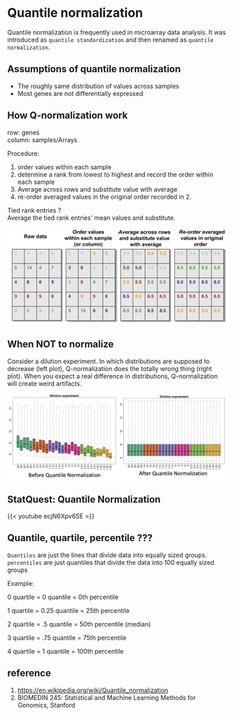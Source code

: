 # Quantile normalization


Quantile normalization is frequently used in microarray data analysis. It was introduced as `quantile standardization` and then renamed as `quantile normalization`.


## Assumptions of quantile normalization
- The roughly same distribution of values across samples
- Most genes are not differentially expressed


## How Q-normalization work

row: genes  
column: samples/Arrays  

Procedure:
1. order values within each sample
2. determine a rank from lowest to highest and record the order within each sample
3. Average across rows and substitute value with average
4. re-order averaged values in the original order recorded in 2.

Tied rank entries ?  
Average the tied rank entries' mean values and substitute.

![Q-normalization](/images/stats/quantile-normalization.png)




## When NOT to normalize
Consider a dilution experiment. In which distributions are supposed to decrease (left plot), Q-normalization does the totally wrong thing (right plot). When you expect a real difference in distributions, Q-normalization will create weird artifacts.

![Q-normalization](/images/stats/quantile-normalization-2.png)




## StatQuest: Quantile Normalization
{{< youtube ecjN6Xpv6SE >}}


## Quantile, quartile, percentile ???

`Quantiles` are just the lines that divide data into equally sized groups.  
`percentiles` are just quantiles that divide the data into 100 equally sized groups

Example:

0 quartile = 0 quantile = 0th percentile

1 quartile = 0.25 quantile = 25th percentile

2 quartile = .5 quantile = 50th percentile (median)

3 quartile = .75 quantile = 75th percentile

4 quartile = 1 quantile = 100th percentile



## reference

1. https://en.wikipedia.org/wiki/Quantile_normalization
2. BIOMEDIN 245: Statistical and Machine Learning Methods for Genomics, Stanford 
